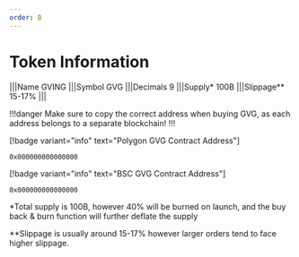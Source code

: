 ```yaml
---
order: B
---
```

# Token Information
|||Name
GVING
|||Symbol
GVG
|||Decimals
9
|||Supply*
100B
|||Slippage**
15-17%
|||

!!!danger
Make sure to copy the correct address when buying GVG, as each address belongs to a separate blockchain!
!!!

[!badge variant="info" text="Polygon GVG Contract Address"]
```
0x000000000000000
```
[!badge variant="info" text="BSC GVG Contract Address"]
```
0x000000000000000
```
*Total supply is 100B, however 40% will be burned on launch, and the buy back & burn function will further deflate the supply

**Slippage is usually around 15-17% however larger orders tend to face higher slippage.